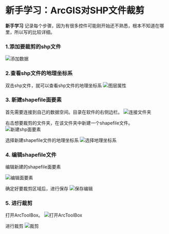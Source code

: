 # 新手学习：ArcGIS对SHP文件裁剪

**新手学习**
记录每个步骤，因为有很多控件可能刚开始还不熟悉，根本不知道在哪里，所以写的比较详细。

### 1.添加要裁剪的shp文件

![添加数据](./IMG/添加数据.png)

### 2.查看shp文件的地理坐标系

双击shp文件，就可以查看shp文件的地理坐标系
![图层属性](./IMG/图层属性.png)

### 3. 新建shapefile面要素

首先需要连接到自己的数据空间。目录在软件的右侧边栏。
![连接文件夹](./IMG/文件夹连接.png)

右击想要裁剪的文件夹，在该文件夹中新建一个shapefile文件。
![新建shp面要素](./IMG/新建shp面数据.png)

选择新建shapefile文件的地理坐标系
![选择地理坐标系](./IMG/新建shp面数据文件.png)

### 4. 编辑shapefile文件

编辑新建的shapefile面要素

![编辑面要素](./IMG/ArcGIS裁剪.png)

确定好要裁剪区域后，进行保存
![保存编辑](./IMG/保存编辑内容.png)

### 5. 进行裁剪

打开ArcToolBox。
![打开ArcToolBox](./IMG/ArcToolBox.png)

进行裁剪
![裁剪](./IMG/裁剪.png)